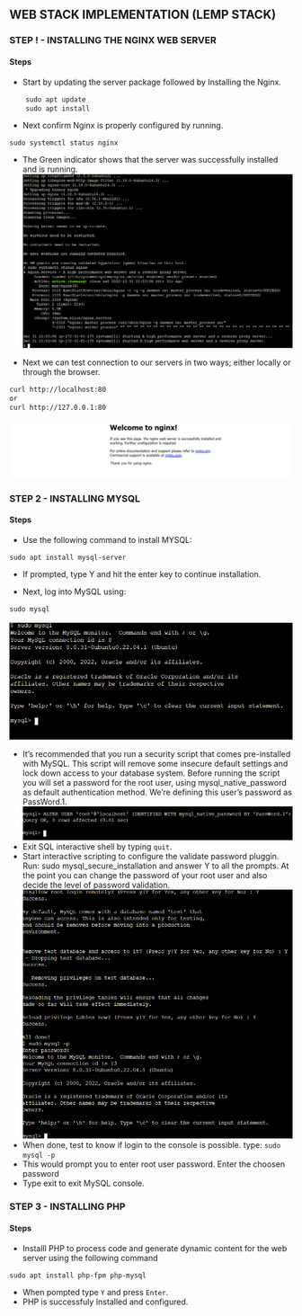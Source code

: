 ## WEB STACK IMPLEMENTATION (LEMP STACK)

### STEP ! - INSTALLING THE NGINX WEB SERVER

#### Steps

* Start by updating the server package followed by Installing the Nginx.

```
    sudo apt update
    sudo apt install
```

* Next confirm Nginx is properly configured by running.

```
sudo systemctl status nginx
```

* The Green indicator shows that the server was successfully installed and is running.
![Nginx Status](./images/1%20-%20Nginx%20Status.png "Nginx installed Correctly")

* Next we can test connection to our servers in two ways; either locally or through the browser.

```
curl http://localhost:80
or
curl http://127.0.0.1:80
```

![Status check via browser](./images/2-%20Nginx_Status_check.png "Nginx is online")


### STEP 2 - INSTALLING MYSQL

#### Steps

* Use the following command to install MYSQL:
```
sudo apt install mysql-server
``` 
* If prompted, type Y and hit the enter key to continue installation.

* Next, log into MySQL using:
``` 
sudo mysql
```
![MySQL](./images/3%20-%20Connecting_to_Mysql.png "MySQL Console")

* It’s recommended that you run a security script that comes pre-installed with MySQL. This script will remove some insecure default settings and lock down access to your database system. Before running the script you will set a password for the root user, using mysql_native_password as default authentication method. We’re defining this user’s password as PassWord.1.
![Security Script](./images/4%20-%20Security_Script.png "Securing the sql database")
* Exit SQL interactive shell by typing ```quit```.
* Start interactive scripting to configure the validate password pluggin. Run: sudo mysql_secure_installation and answer Y to all the prompts. At the point you can change the password of your root user and also decide the level of password validation.
![My SQL Console](./images/5%20-%20MySQL_Console.png "mysql console")
* When done, test to know if login to the console is possible. type: ```sudo mysql -p```
* This would prompt you to enter root user password. Enter the choosen password
* Type exit to exit MySQL console.

### STEP 3 - INSTALLING PHP
#### Steps

* Installl PHP to process code and generate dynamic content for the web server using the following command
```
sudo apt install php-fpm php-mysql
```
* When pompted type ```Y``` and press ```Enter```.
* PHP is successfuly Installed and configured.